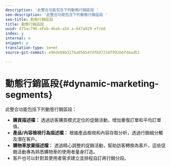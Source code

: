 ```yaml
---
description: '此整合功能包含下列動態行銷區段 '
seo-description: '此整合功能包含下列動態行銷區段 '
seo-title: 動態行銷區段
title: 動態行銷區段
uuid: d75ac796-eFeb-4bab-a54 a-647a929 efcbd
index: y
internal: n
snippet: y
translation-type: tm+mt
source-git-commit: e96de98b3176a05654fdf697210f992b0fd4adb1

---
```



# 動態行銷區段{#dynamic-marketing-segments}

此整合功能包括下列動態行銷區段：

* **購買描述檔：** 透過訪客購買模式定位的促銷活動，增加重復訂單和平均訂單值。
* **產品/內容檢視行為描述檔：** 根據產品檢視和內容存取分析，透過行銷細分觸及潛在客戶。
* **購物車放棄描述檔：** 透過精心調整的促銷活動，幫助訪客轉換為客戶，這些促銷活動專為熟悉購物車的使用者量身打造。
* 客戶也可以針對其使用者需求建立並排程自訂再行銷分段。


